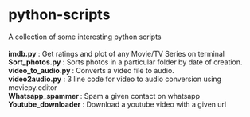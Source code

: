 # python-scripts
A collection of some interesting python scripts <br/><br/>
<strong>imdb.py</strong> : Get ratings and plot of any Movie/TV Series on terminal <br/>
<strong>Sort_photos.py</strong> : Sorts photos in a particular folder by date of creation. <br/>
<strong>video_to_audio.py </strong> : Converts a video file to audio.<br/>
<strong>video2audio.py</strong> : 3 line code for video to audio conversion using moviepy.editor <br/>
<strong>Whatsapp_spammer </strong> : Spam a given contact on whatsapp <br/>
<strong>Youtube_downloader</strong> : Download a youtube video with a given url <br/>
